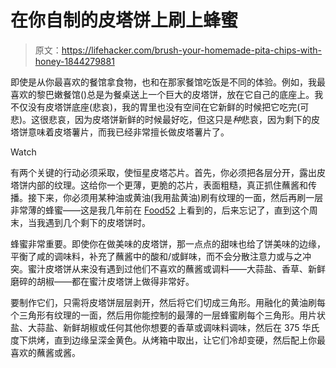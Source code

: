 # 在你自制的皮塔饼上刷上蜂蜜

> 原文：<https://lifehacker.com/brush-your-homemade-pita-chips-with-honey-1844279881>

即使是从你最喜欢的餐馆拿食物，也和在那家餐馆吃饭是不同的体验。例如，我最喜欢的黎巴嫩餐馆()总是为餐桌送上一个巨大的皮塔饼，放在它自己的底座上。我不仅没有皮塔饼底座(悲哀)，我的胃里也没有空间在它新鲜的时候把它吃完(可悲)。这很悲哀，因为皮塔饼新鲜的时候最好吃，但这只是*种*悲哀，因为剩下的皮塔饼意味着皮塔薯片，而我已经非常擅长做皮塔薯片了。

Watch

有两个关键的行动必须采取，使恒星皮塔芯片。首先，你必须把各层分开，露出皮塔饼内部的纹理。这给你一个更薄，更脆的芯片，表面粗糙，真正抓住蘸酱和传播。接下来，你必须用某种油或黄油(我用盐黄油)刷有纹理的一面，然后再刷一层非常薄的蜂蜜——这是我几年前在 [Food52](https://food52.com/recipes/256-rosemary-thyme-pita-chips) 上看到的，后来忘记了，直到这个周末，当我遇到几个剩下的皮塔饼时。

蜂蜜非常重要。即使你在做美味的皮塔饼，那一点点的甜味也给了饼美味的边缘，平衡了咸的调味料，补充了蘸酱中的酸和/或鲜味，而不会分散注意力或与之冲突。蜜汁皮塔饼从来没有遇到过他们不喜欢的蘸酱或调料——大蒜盐、香草、新鲜磨碎的胡椒——都在蜜汁皮塔饼上做得非常好。

要制作它们，只需将皮塔饼层层剥开，然后将它们切成三角形。用融化的黄油刷每个三角形有纹理的一面，然后用你能控制的最薄的一层蜂蜜刷每个三角形。用片状盐、大蒜盐、新鲜胡椒或任何其他你想要的香草或调味料调味，然后在 375 华氏度下烘烤，直到边缘呈深金黄色。从烤箱中取出，让它们冷却变硬，然后配上你最喜欢的蘸酱或酱。